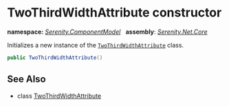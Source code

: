 # TwoThirdWidthAttribute constructor
**namespace:** *[Serenity.ComponentModel](../../README.md#serenity.componentmodel-namespace)*   **assembly**: *[Serenity.Net.Core](../../README.md)*

Initializes a new instance of the [`TwoThirdWidthAttribute`](../TwoThirdWidthAttribute.md) class.

```csharp
public TwoThirdWidthAttribute()
```

## See Also

* class [TwoThirdWidthAttribute](../TwoThirdWidthAttribute.md)